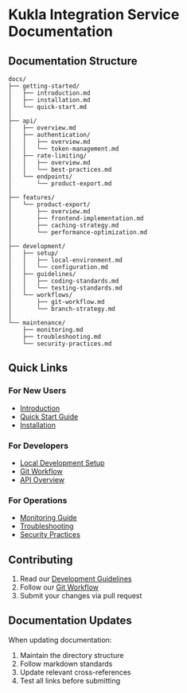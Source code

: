 # Kukla Integration Service Documentation

## Documentation Structure

```
docs/
├── getting-started/
│   ├── introduction.md
│   ├── installation.md
│   └── quick-start.md
│
├── api/
│   ├── overview.md
│   ├── authentication/
│   │   ├── overview.md
│   │   └── token-management.md
│   ├── rate-limiting/
│   │   ├── overview.md
│   │   └── best-practices.md
│   └── endpoints/
│       └── product-export.md
│
├── features/
│   └── product-export/
│       ├── overview.md
│       ├── frontend-implementation.md
│       ├── caching-strategy.md
│       └── performance-optimization.md
│
├── development/
│   ├── setup/
│   │   ├── local-environment.md
│   │   └── configuration.md
│   ├── guidelines/
│   │   ├── coding-standards.md
│   │   └── testing-standards.md
│   └── workflows/
│       ├── git-workflow.md
│       └── branch-strategy.md
│
└── maintenance/
    ├── monitoring.md
    ├── troubleshooting.md
    └── security-practices.md
```

## Quick Links

### For New Users
- [Introduction](getting-started/introduction.md)
- [Quick Start Guide](getting-started/quick-start.md)
- [Installation](getting-started/installation.md)

### For Developers
- [Local Development Setup](development/setup/local-environment.md)
- [Git Workflow](development/workflows/git-workflow.md)
- [API Overview](api/overview.md)

### For Operations
- [Monitoring Guide](maintenance/monitoring.md)
- [Troubleshooting](maintenance/troubleshooting.md)
- [Security Practices](maintenance/security-practices.md)

## Contributing

1. Read our [Development Guidelines](development/guidelines/coding-standards.md)
2. Follow our [Git Workflow](development/workflows/git-workflow.md)
3. Submit your changes via pull request

## Documentation Updates

When updating documentation:
1. Maintain the directory structure
2. Follow markdown standards
3. Update relevant cross-references
4. Test all links before submitting 